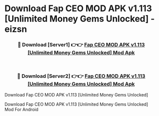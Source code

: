# Download Fap CEO MOD APK v1.113 [Unlimited Money Gems Unlocked] - eizsn


<div align="center">
<h3>🔴 Download [Server1] 👉👉 <a href="https://apk-comot.site?title=Fap_CEO_MOD_APK_v1.113_[Unlimited_Money_Gems_Unlocked]">Fap CEO MOD APK v1.113 [Unlimited Money Gems Unlocked] Mod Apk</a></h3><br>
<h3>🔴 Download [Server2] 👉👉 <a href="https://apk-comot.site?title=Fap_CEO_MOD_APK_v1.113_[Unlimited_Money_Gems_Unlocked]">Fap CEO MOD APK v1.113 [Unlimited Money Gems Unlocked] Mod Apk</a></h3>
</div>



Download Fap CEO MOD APK v1.113 [Unlimited Money Gems Unlocked] 

Download Fap CEO MOD APK v1.113 [Unlimited Money Gems Unlocked] Mod For Android